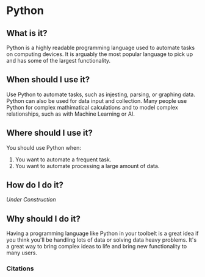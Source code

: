 # Python

## What is it?
Python is a highly readable programming language used to automate tasks on computing devices. It is arguably the most popular language to pick up and has some of the largest functionality.

## When should I use it?
Use Python to automate tasks, such as injesting, parsing, or graphing data. Python can also be used for data input and collection. Many people use Python for complex mathimatical calculations and to model complex relationships, such as with Machine Learning or AI.

## Where should I use it?
You should use Python when:

  1. You want to automate a frequent task.
  2. You want to automate processing a large amount of data.

## How do I do it?
*Under Construction*

## Why should I do it?
Having a programming language like Python in your toolbelt is a great idea if you think you'll be handling lots of data or solving data heavy problems. It's a great way to bring complex ideas to life and bring new functionality to many users.

### Citations 
